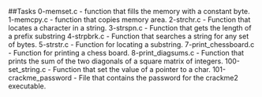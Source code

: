 ##Tasks
0-memset.c - function that fills the memory with a constant byte.
1-memcpy.c - function that copies memory area.
2-strchr.c - Function that locates a character in a string.
3-strspn.c - Function that gets the length of a prefix substring
4-strpbrk.c - Function that searches a string for any set of bytes.
5-strstr.c - Function for locating a substring.
7-print_chessboard.c - Function for printing a chess board.
8-print_diagsums.c - Function that prints the sum of the two diagonals of a square matrix of integers.
100-set_string.c - Function that set the value of a pointer to a char.
101-crackme_password - File that contains the password for the crackme2 executable.
